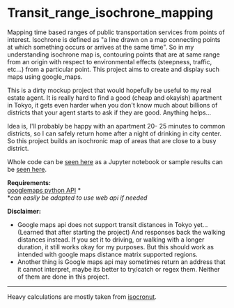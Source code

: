 # Transit_range_isochrone_mapping
Mapping time based ranges of public transportation services from points of interest. Isochrone is defined as "a line drawn on a map connecting points at which something occurs or arrives at the same time". So in my understanding isochrone map is, contouring points that are at same range from an origin with respect to environmental effects (steepness, traffic, etc...) from a particular point. This project aims to create and display such maps using google_maps.  

This is a dirty mockup project that would hopefully be useful to my real estate agent. It is really hard to find a good (cheap and okayish) apartment in Tokyo, it gets even harder when you don't know much about billions of districts that your agent starts to ask if they are good. Anything helps... 

Idea is, I'll probably be happy with an apartment 20- 25 minutes to common districts, so I can safely return home after a night of drinking in city center. So this project builds an isochronic map of areas that are close to a busy district.


Whole code can be [seen here](https://github.com/umutto/Transit_range_isochrone_mapping/blob/master/tokyo_ischrones_google_maps.ipynb) as a Jupyter notebook or sample results can be [seen here](https://umutto.github.io/Transit_range_isochrone_mapping/isochrone_maps/sample.html).

**Requirements:**  
[googlemaps python API](https://github.com/googlemaps/google-maps-services-python) *  
**can easily be adapted to use web api if needed*

**Disclaimer:**  
- Google maps api does not support transit distances in Tokyo yet... (Learned that after starting the project) And responses back the walking distances instead. If you set it to driving, or walking with a longer duration, it still works okay for my purposes. But this should work as intended with google maps distance matrix supported regions.  
- Another thing is Google maps api may sometimes return an address that it cannot interpret, maybe its better to try/catch or regex them. Neither of them are done in this project.

---
Heavy calculations are mostly taken from [isocronut](https://github.com/drewfustin/isocronut).
